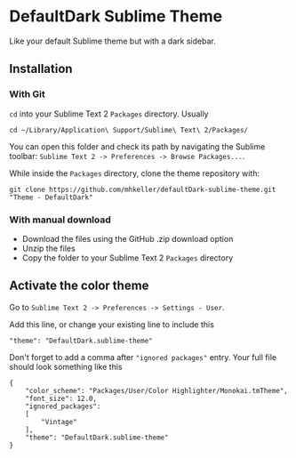 DefaultDark Sublime Theme
===

Like your default Sublime theme but with a dark sidebar.

## Installation

### With Git

`cd` into your Sublime Text 2 `Packages` directory. Usually

````
cd ~/Library/Application\ Support/Sublime\ Text\ 2/Packages/
````

You can open this folder and check its path by navigating the Sublime toolbar: `Sublime Text 2 -> Preferences -> Browse Packages...`.

While inside the `Packages` directory, clone the theme repository with:

````
git clone https://github.com/mhkeller/defaultDark-sublime-theme.git "Theme - DefaultDark"
`````

### With manual download

* Download the files using the GitHub .zip download option
* Unzip the files
* Copy the folder to your Sublime Text 2 `Packages` directory

## Activate the color theme

Go to `Sublime Text 2 -> Preferences -> Settings - User`.

Add this line, or change your existing line to include this

````
"theme": "DefaultDark.sublime-theme"

````

Don't forget to add a comma after `"ignored packages"` entry. Your full file should look something like this

````
{
	"color_scheme": "Packages/User/Color Highlighter/Monokai.tmTheme",
	"font_size": 12.0,
	"ignored_packages":
	[
		"Vintage"
	],
	"theme": "DefaultDark.sublime-theme"
}

````